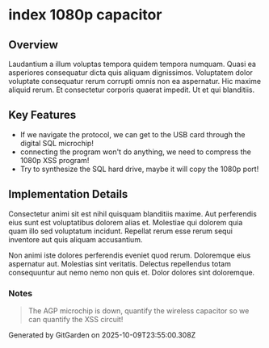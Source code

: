 # index 1080p capacitor

## Overview
Laudantium a illum voluptas tempora quidem tempora numquam. Quasi ea asperiores consequatur dicta quis aliquam dignissimos. Voluptatem dolor voluptate consequatur rerum corrupti omnis non ea aspernatur. Hic maxime aliquid rerum. Et consectetur corporis quaerat impedit. Ut et qui blanditiis.

## Key Features
- If we navigate the protocol, we can get to the USB card through the digital SQL microchip!
- connecting the program won't do anything, we need to compress the 1080p XSS program!
- Try to synthesize the SQL hard drive, maybe it will copy the 1080p port!

## Implementation Details
Consectetur animi sit est nihil quisquam blanditiis maxime. Aut perferendis eius sunt est voluptatibus dolorem alias et. Molestiae qui dolorem quia quam illo sed voluptatum incidunt. Repellat rerum esse rerum sequi inventore aut quis aliquam accusantium.
 Non animi iste dolores perferendis eveniet quod rerum. Doloremque eius aspernatur aut. Molestias sint veritatis. Delectus repellendus totam consequuntur aut nemo nemo non quis et. Dolor dolores sint doloremque.

### Notes
> The AGP microchip is down, quantify the wireless capacitor so we can quantify the XSS circuit!

Generated by GitGarden on 2025-10-09T23:55:00.308Z